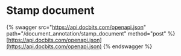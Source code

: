# Stamp document

{% swagger src="https://api.docbits.com/openapi.json" path="/document_annotation/stamp_document" method="post" %}
[https://api.docbits.com/openapi.json](https://api.docbits.com/openapi.json)
{% endswagger %}
